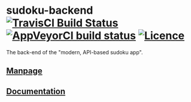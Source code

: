 # sudoku-backend [![TravisCI Build Status](https://travis-ci.com/Galactim/Sudoku.svg?branch=master)](https://travis-ci.com/Galactim/Sudoku) [![AppVeyorCI build status](https://ci.appveyor.com/api/projects/status/9k61sbdg9snyhqek/branch/master?svg=true)](https://ci.appveyor.com/project/Galactim/Sudoku/branch/master) [![Licence](https://img.shields.io/badge/license-MIT-blue.svg?style=flat)](../LICENSE)
The back-end of the "modern, API-based sudoku app".

## [Manpage](https://cdn.rawgit.com/Galactim/Sudoku/backend-man/sudoku-backend.1.html)
## [Documentation](https://cdn.rawgit.com/Galactim/Sudoku/backend-doc/sudoku_backend/index.html)
